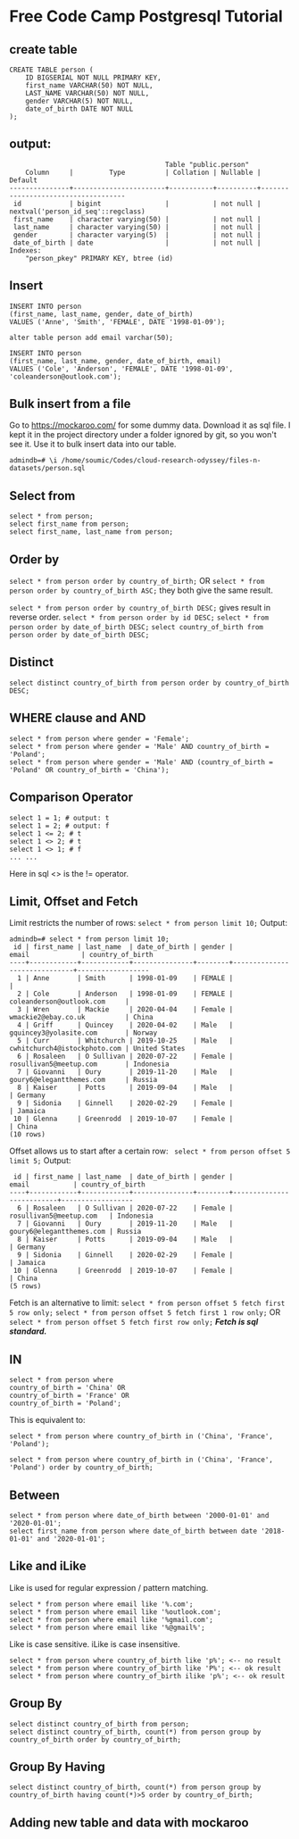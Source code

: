 # Free Code Camp Postgresql Tutorial

## create table
```
CREATE TABLE person (
    ID BIGSERIAL NOT NULL PRIMARY KEY,
    first_name VARCHAR(50) NOT NULL,
    LAST_NAME VARCHAR(50) NOT NULL,
    gender VARCHAR(5) NOT NULL,
    date_of_birth DATE NOT NULL
);
```

## output:
```
                                       Table "public.person"
    Column     |         Type          | Collation | Nullable |              Default               
---------------+-----------------------+-----------+----------+------------------------------------
 id            | bigint                |           | not null | nextval('person_id_seq'::regclass)
 first_name    | character varying(50) |           | not null | 
 last_name     | character varying(50) |           | not null | 
 gender        | character varying(5)  |           | not null | 
 date_of_birth | date                  |           | not null | 
Indexes:
    "person_pkey" PRIMARY KEY, btree (id)
```

## Insert
```
INSERT INTO person 
(first_name, last_name, gender, date_of_birth)
VALUES ('Anne', 'Smith', 'FEMALE', DATE '1998-01-09');
```

```alter table person add email varchar(50);```

```
INSERT INTO person 
(first_name, last_name, gender, date_of_birth, email)
VALUES ('Cole', 'Anderson', 'FEMALE', DATE '1998-01-09', 'coleanderson@outlook.com');
```

## Bulk insert from a file
Go to https://mockaroo.com/ for some dummy data. Download it as sql file. I kept it in the project directory under a folder ignored by git, so you won't see it. Use it to bulk insert data into our table.

```
admindb=# \i /home/soumic/Codes/cloud-research-odyssey/files-n-datasets/person.sql
```

## Select from
```
select * from person;
select first_name from person;
select first_name, last_name from person;
```

## Order by
`select * from person order by country_of_birth;`
OR `select * from person order by country_of_birth ASC;` 
they both give the same result.

`select * from person order by country_of_birth DESC;` gives result in reverse order.
`select * from person order by id DESC;`
`select * from person order by date_of_birth DESC;`
`select country_of_birth from person order by date_of_birth DESC;`

## Distinct
`select distinct country_of_birth from person order by country_of_birth DESC;`

## WHERE clause and AND
```
select * from person where gender = 'Female';
select * from person where gender = 'Male' AND country_of_birth = 'Poland';
select * from person where gender = 'Male' AND (country_of_birth = 'Poland' OR country_of_birth = 'China');
```

## Comparison Operator
```
select 1 = 1; # output: t
select 1 = 2; # output: f
select 1 <= 2; # t
select 1 <> 2; # t
select 1 <> 1; # f
... ...
```
Here in sql <> is the != operator.

## Limit, Offset and Fetch
Limit restricts the number of rows:
```select * from person limit 10;```
Output:
```
admindb=# select * from person limit 10;
 id | first_name | last_name  | date_of_birth | gender |            email             | country_of_birth 
----+------------+------------+---------------+--------+------------------------------+------------------
  1 | Anne       | Smith      | 1998-01-09    | FEMALE |                              | 
  2 | Cole       | Anderson   | 1998-01-09    | FEMALE | coleanderson@outlook.com     | 
  3 | Wren       | Mackie     | 2020-04-04    | Female | wmackie2@ebay.co.uk          | China
  4 | Griff      | Quincey    | 2020-04-02    | Male   | gquincey3@yolasite.com       | Norway
  5 | Curr       | Whitchurch | 2019-10-25    | Male   | cwhitchurch4@istockphoto.com | United States
  6 | Rosaleen   | O Sullivan | 2020-07-22    | Female | rosullivan5@meetup.com       | Indonesia
  7 | Giovanni   | Oury       | 2019-11-20    | Male   | goury6@elegantthemes.com     | Russia
  8 | Kaiser     | Potts      | 2019-09-04    | Male   |                              | Germany
  9 | Sidonia    | Ginnell    | 2020-02-29    | Female |                              | Jamaica
 10 | Glenna     | Greenrodd  | 2019-10-07    | Female |                              | China
(10 rows)
```

Offset allows us to start after a certain row:
``` select * from person offset 5 limit 5;```
Output:
```
 id | first_name | last_name  | date_of_birth | gender |          email           | country_of_birth 
----+------------+------------+---------------+--------+--------------------------+------------------
  6 | Rosaleen   | O Sullivan | 2020-07-22    | Female | rosullivan5@meetup.com   | Indonesia
  7 | Giovanni   | Oury       | 2019-11-20    | Male   | goury6@elegantthemes.com | Russia
  8 | Kaiser     | Potts      | 2019-09-04    | Male   |                          | Germany
  9 | Sidonia    | Ginnell    | 2020-02-29    | Female |                          | Jamaica
 10 | Glenna     | Greenrodd  | 2019-10-07    | Female |                          | China
(5 rows)
```

Fetch is an alternative to limit:
`select * from person offset 5 fetch first 5 row only;`
`select * from person offset 5 fetch first 1 row only;` OR `select * from person offset 5 fetch first row only;`
***Fetch is sql standard.***

## IN
```
select * from person where
country_of_birth = 'China' OR
country_of_birth = 'France' OR
country_of_birth = 'Poland';
```

This is equivalent to:
```
select * from person where country_of_birth in ('China', 'France', 'Poland');
```
```
select * from person where country_of_birth in ('China', 'France', 'Poland') order by country_of_birth;
```
## Between
```
select * from person where date_of_birth between '2000-01-01' and '2020-01-01';
select first_name from person where date_of_birth between date '2018-01-01' and '2020-01-01';
```
## Like and iLike
Like is used for regular expression / pattern matching.
```
select * from person where email like '%.com';
select * from person where email like '%outlook.com';
select * from person where email like '%gmail.com';
select * from person where email like '%@gmail%';
```
Like is case sensitive. iLike is case insensitive.
```
select * from person where country_of_birth like 'p%'; <-- no result
select * from person where country_of_birth like 'P%'; <-- ok result
select * from person where country_of_birth ilike 'p%'; <-- ok result
```
## Group By
```
select distinct country_of_birth from person;
select distinct country_of_birth, count(*) from person group by country_of_birth order by country_of_birth;
```
## Group By Having
```
select distinct country_of_birth, count(*) from person group by country_of_birth having count(*)>5 order by country_of_birth;
```
## Adding new table and data with mockaroo